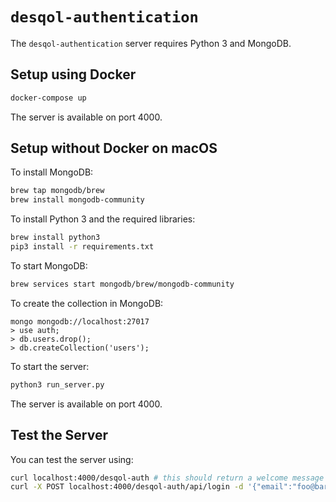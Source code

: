 # `desqol-authentication`

The `desqol-authentication` server requires Python 3 and MongoDB.

## Setup using Docker

```sh
docker-compose up
```

The server is available on port 4000.

## Setup without Docker on macOS

To install MongoDB:

```sh
brew tap mongodb/brew
brew install mongodb-community
```

To install Python 3 and the required libraries:

```sh
brew install python3
pip3 install -r requirements.txt
```

To start MongoDB:

```sh
brew services start mongodb/brew/mongodb-community
```

To create the collection in MongoDB:

```
mongo mongodb://localhost:27017
> use auth;
> db.users.drop();
> db.createCollection('users');
````

To start the server:

```sh
python3 run_server.py
```

The server is available on port 4000.

## Test the Server

You can test the server using:

```sh
curl localhost:4000/desqol-auth # this should return a welcome message
curl -X POST localhost:4000/desqol-auth/api/login -d '{"email":"foo@bar.com", "password":"pass"}'
```

